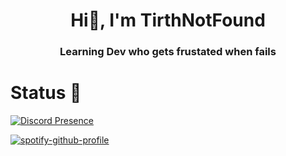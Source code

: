 <h1 align="center">Hi👋, I'm TirthNotFound</h1>
<h3 align="center">Learning Dev who gets frustated when fails</h3>



# Status 🌙

[![Discord Presence](https://lanyard.cnrad.dev/api/757279814360104980)](https://discord.com/users/757279814360104980)

[![spotify-github-profile](https://spotify-github-profile.vercel.app/api/view?uid=zoe4j6z74ndc8azvv4z9awvsn&cover_image=true&theme=novatorem&bar_color=ff6600&bar_color_cover=true)](https://spotify-github-profile.vercel.app/api/view?uid=zoe4j6z74ndc8azvv4z9awvsn&redirect=true)
